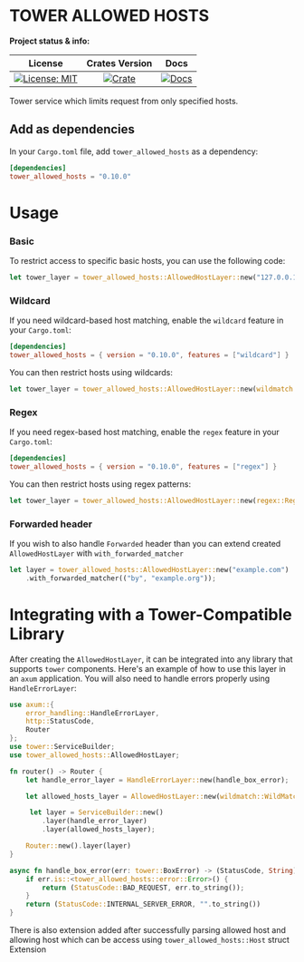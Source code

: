 # TOWER ALLOWED HOSTS

**Project status & info:**

|                    License                     |              Crates Version               |                 Docs                 |
| :--------------------------------------------: | :---------------------------------------: | :----------------------------------: |
| [![License: MIT][license_badge]][license_link] | [![Crate][cratesio_badge]][cratesio_link] | [![Docs][docsrs_badge]][docsrs_link] |

Tower service which limits request from only specified hosts.

## Add as dependencies

In your `Cargo.toml` file, add `tower_allowed_hosts` as a dependency:

```toml
[dependencies]
tower_allowed_hosts = "0.10.0"
```

# Usage

### Basic

To restrict access to specific basic hosts, you can use the following code:

```rust
let tower_layer = tower_allowed_hosts::AllowedHostLayer::new("127.0.0.1");
```

### Wildcard

If you need wildcard-based host matching, enable the `wildcard` feature in your `Cargo.toml`:

```toml
[dependencies]
tower_allowed_hosts = { version = "0.10.0", features = ["wildcard"] }
```

You can then restrict hosts using wildcards:

```rust
let tower_layer = tower_allowed_hosts::AllowedHostLayer::new(wildmatch::WildMatch::new("127.0.0.*"));
```

### Regex

If you need regex-based host matching, enable the `regex` feature in your `Cargo.toml`:

```toml
[dependencies]
tower_allowed_hosts = { version = "0.10.0", features = ["regex"] }
```

You can then restrict hosts using regex patterns:

```rust
let tower_layer = tower_allowed_hosts::AllowedHostLayer::new(regex::Regex::new("^127.0.0.1$")?);
```

### Forwarded header
If you wish to also handle `Forwarded` header than you can extend created `AllowedHostLayer` with `with_forwarded_matcher`

```rust
let layer = tower_allowed_hosts::AllowedHostLayer::new("example.com")
    .with_forwarded_matcher(("by", "example.org"));
```

# Integrating with a Tower-Compatible Library

After creating the `AllowedHostLayer`, it can be integrated into any library that supports `tower` components. Here's an example of how to use this layer in an `axum` application. You will also need to handle errors properly using `HandleErrorLayer`:

```rust
use axum::{
    error_handling::HandleErrorLayer,
    http::StatusCode,
    Router
};
use tower::ServiceBuilder;
use tower_allowed_hosts::AllowedHostLayer;

fn router() -> Router {
    let handle_error_layer = HandleErrorLayer::new(handle_box_error);

    let allowed_hosts_layer = AllowedHostLayer::new(wildmatch::WildMatch::new("127.0.0.*"));

     let layer = ServiceBuilder::new()
        .layer(handle_error_layer)
        .layer(allowed_hosts_layer);

    Router::new().layer(layer)
}

async fn handle_box_error(err: tower::BoxError) -> (StatusCode, String) {
    if err.is::<tower_allowed_hosts::error::Error>() {
        return (StatusCode::BAD_REQUEST, err.to_string());
    }
    return (StatusCode::INTERNAL_SERVER_ERROR, "".to_string())
}
```

There is also extension added after successfully parsing allowed host and allowing host which can be access using
`tower_allowed_hosts::Host` struct Extension

[license_badge]: https://img.shields.io/github/license/iamsauravsharma/tower_allowed_hosts.svg?style=for-the-badge
[license_link]: LICENSE
[cratesio_badge]: https://img.shields.io/crates/v/tower_allowed_hosts.svg?style=for-the-badge
[cratesio_link]: https://crates.io/crates/tower_allowed_hosts
[docsrs_badge]: https://img.shields.io/docsrs/tower_allowed_hosts/latest?style=for-the-badge
[docsrs_link]: https://docs.rs/tower_allowed_hosts
